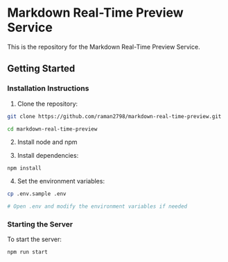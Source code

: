 # Markdown Real-Time Preview Service

This is the repository for the Markdown Real-Time Preview Service.

## Getting Started

### Installation Instructions

1. Clone the repository:

```bash
git clone https://github.com/raman2798/markdown-real-time-preview.git

cd markdown-real-time-preview
```

2. Install node and npm

3. Install dependencies:

```
npm install
```

4. Set the environment variables:

```bash
cp .env.sample .env

# Open .env and modify the environment variables if needed
```

### Starting the Server

To start the server:

```bash
npm run start
```
